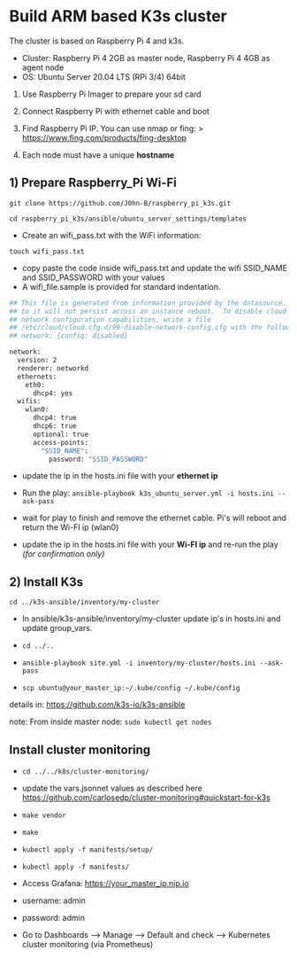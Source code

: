# Build ARM based K3s cluster

The cluster is based on Raspberry Pi 4 and k3s.

- Cluster: Raspberry Pi 4 2GB as master node, Raspberry Pi 4 4GB as agent node
- OS: Ubuntu Server 20.04 LTS (RPi 3/4) 64bit

1) Use Raspberry Pi Imager to prepare your sd card

2) Connect Raspberry Pi with ethernet cable and boot

3) Find Raspberry Pi IP. You can use nmap or fing: > <https://www.fing.com/products/fing-desktop>

4) Each node must have a unique **hostname**

## 1) Prepare Raspberry_Pi Wi-Fi

```git clone https://github.com/J0hn-B/raspberry_pi_k3s.git```

```cd raspberry_pi_k3s/ansible/ubuntu_server_settings/templates```

- Create an wifi_pass.txt with the WiFi information:

```touch wifi_pass.txt```

- copy paste the code inside wifi_pass.txt and update the wifi SSID_NAME and SSID_PASSWORD with your values
- A wifi_file.sample is provided for standard indentation.

```bash
## This file is generated from information provided by the datasource.  Changes
## to it will not persist across an instance reboot.  To disable cloud-init's
## network configuration capabilities, write a file
## /etc/cloud/cloud.cfg.d/99-disable-network-config.cfg with the following:
## network: {config: disabled}

network:
  version: 2
  renderer: networkd
  ethernets:
    eth0:
      dhcp4: yes
  wifis:
    wlan0:
      dhcp4: true
      dhcp6: true
      optional: true
      access-points: 
        "SSID_NAME":
          password: "SSID_PASSWORD"

```

- update the ip in the hosts.ini file with your **ethernet ip**

- Run the play: ```ansible-playbook k3s_ubuntu_server.yml -i hosts.ini --ask-pass```

- wait for play to finish and remove the ethernet cable. Pi's will reboot and return the Wi-FI ip (wlan0)

- update the ip in the hosts.ini file with your **Wi-FI ip** and re-run the play *(for confirmation only)*


## 2) Install K3s 

```cd ../k3s-ansible/inventory/my-cluster```

- In ansible/k3s-ansible/inventory/my-cluster update ip's in hosts.ini and update group_vars.

- ```cd ../..```

- ```ansible-playbook site.yml -i inventory/my-cluster/hosts.ini --ask-pass```

- ```scp ubuntu@your_master_ip:~/.kube/config ~/.kube/config```

details in: <https://github.com/k3s-io/k3s-ansible>

note: From inside master node: ```sudo kubectl get nodes```

## Install cluster monitoring

- ```cd ../../k8s/cluster-monitoring/```
- update the vars.jsonnet values as described here <https://github.com/carlosedp/cluster-monitoring#quickstart-for-k3s>
- ```make vendor```
- ```make```
- ```kubectl apply -f manifests/setup/```
- ```kubectl apply -f manifests/```

- Access Grafana: <https://your_master_ip.nip.io>
- username: admin
- password: admin
- Go to Dashboards --> Manage --> Default and check --> Kubernetes cluster monitoring (via Prometheus)
